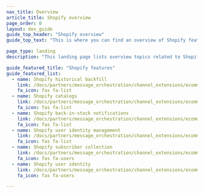 ```yaml
---
nav_title: Overview
article_title: Shopify overview
page_order: 0
layout: dev_guide
guide_top_header: "Shopify overview"
guide_top_text: "This is where you can find an overview of Shopify features."

page_type: landing
description: "This landing page lists overview topics related to Shopify features."

guide_featured_title: "Shopify features"
guide_featured_list:
  - name: Shopify historical backfill
    link: /docs/partners/message_orchestration/channel_extensions/ecommerce/shopify/overview/shopify_backfill/
    fa_icon: fas fa-list
  - name: Shopify catalogs
    link: /docs/partners/message_orchestration/channel_extensions/ecommerce/shopify/overview/shopify_catalogs/
    fa_icon: fas fa-list
  - name: Shopify back-in-stock notifications
    link: /docs/partners/message_orchestration/channel_extensions/ecommerce/shopify/overview/shopify_catalogs/back_in_stock/
    fa_icon: fas fa-list
  - name: Shopify user identity management
    link: /docs/partners/message_orchestration/channel_extensions/ecommerce/shopify/overview/
    fa_icon: fas fa-list
  - name: Shopify subscriber collection
    link: /docs/partners/message_orchestration/channel_extensions/ecommerce/shopify/overview/
    fa_icon: fas fa-users
  - name: Shopify user identity
    link: /docs/partners/message_orchestration/channel_extensions/ecommerce/shopify/overview/shopify_user_identity/
    fa_icon: fas fa-users  

---
```

